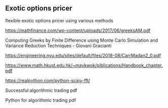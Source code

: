## Exotic options pricer

flexible exotic options pricer using various methods

https://mathfinance.com/wp-content/uploads/2017/06/greeksAM.pdf

Computing Greeks by Finite Difference using Monte Carlo Simulation and Variance Reduction Techniques - Giovani Gracianti

https://engineering.nyu.edu/sites/default/files/2018-08/CarrMadan2_0.pdf

https://www.math.hkust.edu.hk/~maykwok/piblications/Handbook_chapter.pdf

https://realpython.com/python-scipy-fft/

Successful algorithmic trading pdf

Python for algorithmic trading pdf
